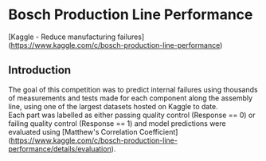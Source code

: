 # Bosch Production Line Performance
[Kaggle - Reduce manufacturing failures] (https://www.kaggle.com/c/bosch-production-line-performance)

## Introduction
The goal of this competition was to predict internal failures using thousands of measurements and tests made for each component along the assembly line, using one of the largest datasets hosted on Kaggle to date. <br>
Each part was labelled as either passing quality control (Response == 0) or failing quality control (Response == 1) and model predictions were evaluated using [Matthew's Correlation Coefficient] (https://www.kaggle.com/c/bosch-production-line-performance/details/evaluation).
